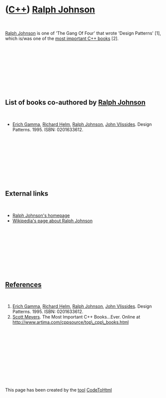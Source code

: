 



 

 

 

 

 

([C++](Cpp.htm)) [Ralph Johnson](CppRalphJohnson.htm)
=====================================================

 

[Ralph Johnson](CppRalphJohnson.htm) is one of 'The Gang Of Four' that
wrote 'Design Patterns' \[1\], which is/was one of the [most important
C++ books](CppMostImportantCppBooks.htm) \[2\].

 

 

 

 

 

List of books co-authored by [Ralph Johnson](CppRalphJohnson.htm)
-----------------------------------------------------------------

 

-   [Erich Gamma](CppErichGamma.htm), [Richard
    Helm](CppRichardHelm.htm), [Ralph Johnson](CppRalphJohnson.htm),
    [John Vlissides](CppJohnVlissides.htm). Design Patterns. 1995.
    ISBN: 0201633612.

 

 

 

 

 

External links
--------------

 

-   [Ralph Johnson's
    homepage](http://st-www.cs.illinois.edu/users/johnson/)
-   [Wikipedia's page about Ralph
    Johnson](http://en.wikipedia.org/wiki/Ralph_Johnson)

 

 

 

 

 

[References](CppReferences.htm)
-------------------------------

 

1.  [Erich Gamma](CppErichGamma.htm), [Richard
    Helm](CppRichardHelm.htm), [Ralph Johnson](CppRalphJohnson.htm),
    [John Vlissides](CppJohnVlissides.htm). Design Patterns. 1995.
    ISBN: 0201633612.
2.  [Scott Meyers](CppScottMeyers.htm). The Most Important
    C++ Books...Ever. Online at
    http://www.artima.com/cppsource/top\_cpp\_books.html

 

 

 

 

 





 




This page has been created by the [tool](Tools.htm)
[CodeToHtml](ToolCodeToHtml.htm)
